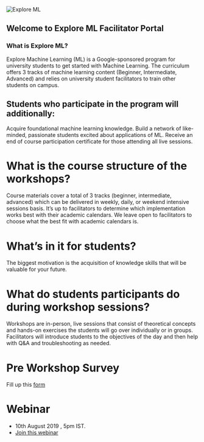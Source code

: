 
![Explore ML](https://explore-ml-iemk.github.io/Onboarding/learn%20with%20google%20ai%20-%20explore%20ml-01%20(1).png)

## Welcome to Explore ML Facilitator Portal 

### What is Explore ML?
 Explore Machine Learning (ML) is a Google-sponsored program for university students to get started with Machine Learning. The curriculum offers 3 tracks of machine learning content (Beginner, Intermediate, Advanced) and relies on university student facilitators to train other students on campus.
 
## Students who participate in the program will additionally:
Acquire foundational machine learning knowledge.
Build a network of like-minded, passionate students excited about applications of ML.
Receive an end of course participation certificate for those attending all live sessions.

# What is the course structure of the workshops?
Course materials cover a total of 3 tracks (beginner, intermediate, advanced) which can be delivered in weekly, daily, or weekend intensive sessions basis. It’s up to facilitators to determine which implementation works best with their academic calendars. We leave open to facilitators to choose what the best fit with academic calendars is.

# What’s in it for students?
The biggest motivation is the acquisition of knowledge skills that will be valuable for your future.

# What do students participants do during workshop sessions?
Workshops are in-person, live sessions that consist of theoretical concepts and hands-on exercises the students will go over individually or in groups. Facilitators will introduce students to the objectives of the day and then help with Q&A and troubleshooting as needed.

# Pre Workshop Survey
Fill up this [form](https://bit.ly/exploreml-s-pre)

# Webinar 
- 10th August 2019 , 5pm IST.
- [Join this webinar](https://zoom.us/j/762553179)
